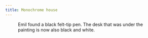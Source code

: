 ```yaml
---
title: Monochrome house
---
```

<figure>
<img src="/img/emil-drawing/IMG_1644D.jpg" alt="">
<figcaption>Emil found a black felt-tip pen. The desk that was under the painting is now also black and white.</figcaption>
</figure>
